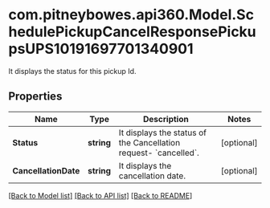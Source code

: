 # com.pitneybowes.api360.Model.SchedulePickupCancelResponsePickupsUPS10191697701340901
It displays the status for this pickup Id.

## Properties

Name | Type | Description | Notes
------------ | ------------- | ------------- | -------------
**Status** | **string** | It displays the status of the Cancellation request- &#x60;cancelled&#x60;. | [optional] 
**CancellationDate** | **string** | It displays the cancellation date. | [optional] 

[[Back to Model list]](../README.md#documentation-for-models) [[Back to API list]](../README.md#documentation-for-api-endpoints) [[Back to README]](../README.md)


